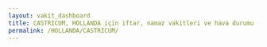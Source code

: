 ```yaml
---
layout: vakit_dashboard
title: CASTRICUM, HOLLANDA için iftar, namaz vakitleri ve hava durumu - ilçe/eyalet seç
permalink: /HOLLANDA/CASTRICUM/
---
```


<script type="text/javascript">
  var GLOBAL_COUNTRY = 'HOLLANDA';
  var GLOBAL_CITY = 'CASTRICUM';
  var GLOBAL_STATE = '';
  var lat = 72;
  var lon = 21;
</script>
